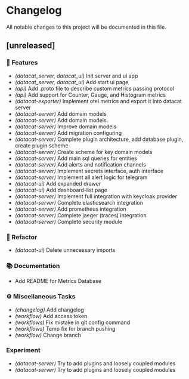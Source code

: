 # Changelog

All notable changes to this project will be documented in this file.

## [unreleased]

### 🚀 Features

- *(datacat_server, datacat_ui)* Init server and ui app
- *(datacat_server, datacat_ui)* Add start ui page
- *(api)* Add .proto file to describe custom metrics passing protocol
- *(api)* Add support for Counter, Gauge, and Histogram metrics
- *(datacat-exporter)* Implement otel metrics and export it into datacat server
- *(datacat-server)* Add domain models
- *(datacat-server)* Add domain models
- *(datacat-server)* Improve domain models
- *(datacat-server)* Add migration configuring
- *(datacat-server)* Complete plugin architecture, add database plugin, create plugin scheme
- *(datacat-server)* Create scheme for key domain models
- *(datacat-server)* Add main sql queries for entities
- *(datacat-server)* Add alerts and notification channels
- *(datacat-server)* Implement secrets interface, auth interface
- *(datacat-server)* Implement all alert logic for telegram
- *(datacat-ui)* Add expanded drawer
- *(datacat-ui)* Add dashboard-list page
- *(datacat-server)* Implement full integration with keycloak provider
- *(datacat-server)* Complete elasticsearch integration
- *(datacat-server)* Add prometheus integration
- *(datacat-server)* Complete jaeger (traces) integration
- *(datacat-server)* Complete security module

### 🚜 Refactor

- *(datacat-ui)* Delete unnecessary imports

### 📚 Documentation

- Add README for Metrics Database

### ⚙️ Miscellaneous Tasks

- *(changelog)* Add changelog
- *(workflow)* Add access token
- *(workflows)* Fix mistake in git config command
- *(workflows)* Temp fix for branch pushing
- *(workflow)* Change branch

### Experiment

- *(datacat-server)* Try to add plugins and loosely coupled modules
- *(datacat-server)* Try to add plugins and loosely coupled modules

<!-- generated by git-cliff -->
